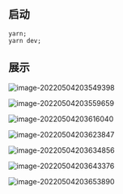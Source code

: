 ## 启动

```shell
yarn;
yarn dev;
```

## 展示

![image-20220504203549398](https://cdn.jsdelivr.net/gh/Silence-dream/bed@master/img/202205042035770.png)

![image-20220504203559659](https://cdn.jsdelivr.net/gh/Silence-dream/bed@master/img/202205042036540.png)

![image-20220504203616040](https://cdn.jsdelivr.net/gh/Silence-dream/bed@master/img/202205042058256.png)

![image-20220504203623847](https://cdn.jsdelivr.net/gh/Silence-dream/bed@master/img/202205042036692.png)

![image-20220504203634856](https://cdn.jsdelivr.net/gh/Silence-dream/bed@master/img/202205042036931.png)

![image-20220504203643376](https://cdn.jsdelivr.net/gh/Silence-dream/bed@master/img/202205042036229.png)

![image-20220504203653890](https://cdn.jsdelivr.net/gh/Silence-dream/bed@master/img/202205042036596.png)
